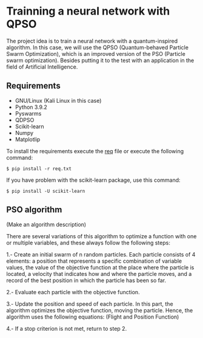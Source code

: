 # Trainning a neural network with QPSO
The project idea is to train a neural network with a quantum-inspired algorithm. In this case, we will use the QPSO (Quantum-behaved Particle Swarm Optimization), which is an improved version of the PSO (Particle swarm optimization). Besides putting it to the test with an application in the field of Artificial Intelligence.

## Requirements
- GNU/Linux (Kali Linux in this case)
- Python 3.9.2
- Pyswarms
- QDPSO
- Scikit-learn 
- Numpy
- Matplotlip

To install the requirements execute the [req](https://github.com/stalyn21/nn_qdpso/blob/main/req.txt) file or execute the following command:
```
$ pip install -r req.txt
```
If you have problem with the scikit-learn package, use this command:
```
$ pip install -U scikit-learn
```

## PSO algorithm
(Make an algorithm description)

There are several variations of this algorithm to optimize a function with one or multiple variables, and these always follow the following steps:

1.- Create an initial swarm of n random particles. Each particle consists of 4 elements: a position that represents a specific combination of variable values, the value of the objective function at the place where the particle is located, a velocity that indicates how and where the particle moves, and a record of the best position in which the particle has been so far.

2.- Evaluate each particle with the objective function.

3.- Update the position and speed of each particle. In this part, the algorithm optimizes the objective function, moving the particle. Hence, the algorithm uses the following equations:
(Flight and Position Function)

4.- If a stop criterion is not met, return to step 2.
